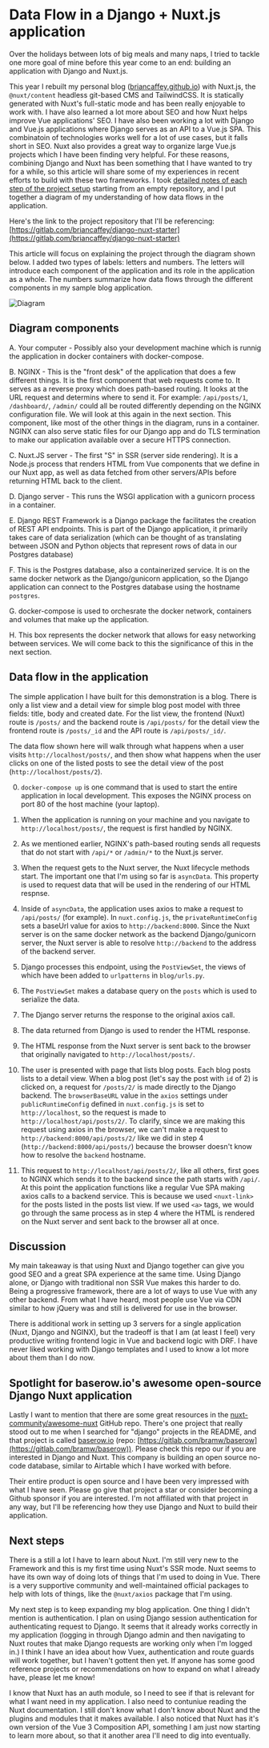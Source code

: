 # Data Flow in a Django + Nuxt.js application

Over the holidays between lots of big meals and many naps, I tried to tackle one more goal of mine before this year come to an end: building an application with Django and Nuxt.js.

This year I rebuilt my personal blog ([briancaffey.github.io](https://briancaffey.github.io/)) with Nuxt.js, the `@nuxt/content` headless git-based CMS and TailwindCSS. It is statically generated with Nuxt's full-static mode and has been really enjoyable to work with. I have also learned a lot more about SEO and how Nuxt helps improve Vue applications' SEO. I have also been working a lot with Django and Vue.js applications where Django serves as an API to a Vue.js SPA. This combinatoin of technologies works well for a lot of use cases, but it falls short in SEO. Nuxt also provides a great way to organize large Vue.js projects which I have been finding very helpful. For these reasons, combining Django and Nuxt has been something that I have wanted to try for a while, so this article will share some of my experiences in recent efforts to build with these two frameworks. I took [detailed notes of each step of the project setup](https://gitlab.com/briancaffey/django-nuxt-starter/-/blob/develop/STEP_BY_STEP.md) starting from an empty repository, and I put together a diagram of my understanding of how data flows in the application.

Here's the link to the project repository that I'll be referencing: [https://gitlab.com/briancaffey/django-nuxt-starter](https://gitlab.com/briancaffey/django-nuxt-starter)

This article will focus on explaining the project through the diagram shown below. I added two types of labels: letters and numbers. The letters will introduce each component of the application and its role in the application as a whole. The numbers summarize how data flows through the different components in my sample blog application.

![Diagram](django_nuxt_app_diagram.png)

## Diagram components

A. Your computer - Possibly also your development machine which is runnig the application in docker containers with docker-compose.

B. NGINX - This is the "front desk" of the application that does a few different things. It is the first component that web requests come to. It serves as a reverse proxy which does path-based routing. It looks at the URL request and determins where to send it. For example: `/api/posts/1`, `/dashboard/`, `/admin/` could all be routed differently depending on the NGINX configuration file. We will look at this again in the next section. This  component, like most of the other things in the diagram, runs in a container. NGINX can also serve static files for our Django app and do TLS termination to make our application available over a secure HTTPS connection.

C. Nuxt.JS server - The first "S" in SSR (server side rendering). It is a Node.js process that renders HTML from Vue components that we define in our Nuxt app, as well as data fetched from other servers/APIs before returning HTML back to the client.

D. Django server - This runs the WSGI application with a gunicorn process in a container.

E. Django REST Framework is a Django package the facilitates the creation of REST API endpoints. This is part of the Django application, it primarily takes care of data serialization (which can be thought of as translating between JSON and Python objects that represent rows of data in our Postgres database)

F. This is the Postgres database, also a containerized service. It is on the same docker network as the Django/gunicorn application, so the Django application can connect to the Postgres database using the hostname `postgres`.

G. docker-compose is used to orchesrate the docker network, containers and volumes that make up the application.

H. This box represents the docker network that allows for easy networking between services. We will come back to this the significance of this in the next section.


## Data flow in the application

The simple application I have built for this demonstration is a blog. There is only a list view and a detail view for simple blog post model with three fields: title, body and created date. For the list view, the frontend (Nuxt) route is `/posts/` and the backend route is `/api/posts/` for the detail view the frontend route is `/posts/_id` and the API route is `/api/posts/_id/`.

The data flow shown here will walk through what happens when a user visits `http://localhost/posts/`, and then show what happens when the user clicks on one of the listed posts to see the detail view of the post (`http://localhost/posts/2`).

0. `docker-compose up` is one command that is used to start the entire application in local development. This exposes the NGINX process on port 80 of the host machine (your laptop).

1. When the application is running on your machine and you navigate to `http://localhost/posts/`, the request is first handled by NGINX.

2. As we mentioned earlier, NGINX's path-based routing sends all requests that do not start with `/api/*` or `/admin/*` to the Nuxt.js server.

3. When the request gets to the Nuxt server, the Nuxt lifecycle methods start. The important one that I'm using so far is `asyncData`. This property is used to request data that will be used in the rendering of our HTML respnse.

4. Inside of `asyncData`, the application uses axios to make a request to `/api/posts/` (for example). In `nuxt.config.js`, the `privateRuntimeConfig` sets a baseUrl value for axios to `http://backend:8000`. Since the Nuxt server is on the same docker network as the backend Django/gunicorn server, the Nuxt server is able to resolve `http://backend` to the address of the backend server.

5. Django processes this endpoint, using the `PostViewSet`, the views of which have been added to `urlpatterns` in `blog/urls.py`.

6. The `PostViewSet` makes a database query on the `posts` which is used to serialize the data.

7. The Django server returns the response to the original axios call.

8. The data returned from Django is used to render the HTML response.

9. The HTML response from the Nuxt server is sent back to the browser that originally navigated to `http://localhost/posts/`.

10. The user is presented with page that lists blog posts. Each blog posts lists to a detail view. When a blog post (let's say the post with `id` of 2) is clicked on, a request for `/posts/2/` is made directly to the Django backend. The `browserBaseURL` value in the `axios` settings under `publicRuntimeConfig` defined in `nuxt.config.js` is set to `http://localhost`, so the request is made to `http://localhost/api/posts/2/`. To clarify, since we are making this request using axios in the browser, we can't make a request to `http://backend:8000/api/posts/2/` like we did in step 4 (`http://backend:8000/api/posts/`) because the browser doesn't know how to resolve the `backend` hostname.

11. This request to `http://localhost/api/posts/2/`, like all others, first goes to NGINX which sends it to the backend since the path starts with `/api/`. At this point the application functions like a regular Vue SPA making axios calls to a backend service. This is because we used `<nuxt-link>` for the posts listed in the posts list view. If we used `<a>` tags, we would go through the same process as in step 4 where the HTML is rendered on the Nuxt server and sent back to the browser all at once.

## Discussion

My main takeaway is that using Nuxt and Django together can give you good SEO and a great SPA experience at the same time. Using Django alone, or Django with traditional non SSR Vue makes this harder to do. Being a progressive framework, there are a lot of ways to use Vue with any other backend. From what I have heard, most people use Vue via CDN similar to how jQuery was and still is delivered for use in the browser.

There is additional work in setting up 3 servers for a single application (Nuxt, Django and NGINX), but the tradeoff is that I am (at least I feel) very productive writing frontend logic in Vue and backend logic with DRF. I have never liked working with Django templates and I used to know a lot more about them than I do now.

## Spotlight for baserow.io's awesome open-source Django Nuxt application

Lastly I want to mention that there are some great resources in the [nuxt-community/awesome-nuxt](https://github.com/nuxt-community/awesome-nuxt) GitHub repo. There's one project that really stood out to me when I searched for "django" projects in the README, and that project is called [baserow.io](https://baserow.io/) (repo: [https://gitlab.com/bramw/baserow](https://gitlab.com/bramw/baserow)). Please check this repo our if you are interested in Django and Nuxt. This company is building an open source no-code database, similar to Airtable which I have worked with before.

Their entire product is open source and I have been very impressed with what I have seen. Please go give that project a star or consider becoming a Github sponsor if you are interested. I'm not affiliated with that project in any way, but I'll be referencing how they use Django and Nuxt to build their application.

## Next steps

There is a still a lot I have to learn about Nuxt. I'm still very new to the Framework and this is my first time using Nuxt's SSR mode. Nuxt seems to have its own way of doing lots of things that I'm used to doing in Vue. There is a very supportive community and well-maintained official packages to help with lots of things, like the `@nuxt/axios` package that I'm using.

My next step is to keep expanding my blog application. One thing I didn't mention is authentication. I plan on using Django session authentication for authenticating request to Django. It seems that it already works correctly in my application (logging in through Django admin and then navigating to Nuxt routes that make Django requests are working only when I'm logged in.) I think I have an idea about how Vuex, authentication and route guards will work together, but I haven't gottent then yet. If anyone has some good reference projects or recommendations on how to expand on what I already have, please let me know!

I know that Nuxt has an auth module, so I need to see if that is relevant for what I want need in my application. I also need to contuniue reading the Nuxt documentation. I still don't know what I don't know about Nuxt and the plugins and modules that it makes available. I also noticed that Nuxt has it's own version of the Vue 3 Composition API, something I am just now starting to learn more about, so that it another area I'll need to dig into eventually.
